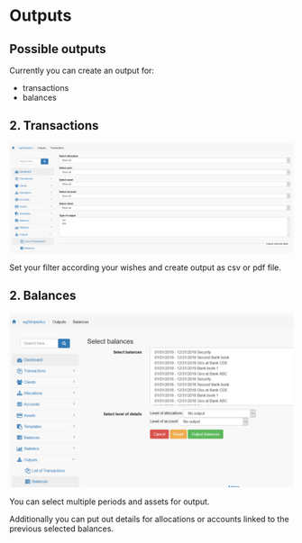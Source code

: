 # Outputs

## Possible outputs

Currently you can create an output for:

* transactions
* balances

## 2. Transactions

![Output of transactions](../../.gitbook/assets/en/outputs_tra.png)

Set your filter according your wishes and create output as csv or pdf file.

## 2. Balances

![Output of balances](../../.gitbook/assets/en/outputs_bal.png)

You can select multiple periods and assets for output.

Additionally you can put out details for allocations or accounts linked to the previous selected balances.
